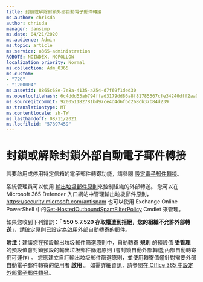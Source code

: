```yaml
---
title: 封鎖或解除封鎖外部自動電子郵件轉接
ms.author: chrisda
author: chrisda
manager: dansimp
ms.date: 04/21/2020
ms.audience: Admin
ms.topic: article
ms.service: o365-administration
ROBOTS: NOINDEX, NOFOLLOW
localization_priority: Normal
ms.collection: Adm_O365
ms.custom:
- "726"
- "1200004"
ms.assetid: 8865c68e-7e8a-4135-a254-d7f69f1ded30
ms.openlocfilehash: 6c4ddd53ab794ffad3179dd86a8f81785567cfe34240dff2aa0a1df11094883d
ms.sourcegitcommit: 920051182781bd97ce4d4d6fbd268cb37b84d239
ms.translationtype: MT
ms.contentlocale: zh-TW
ms.lasthandoff: 08/11/2021
ms.locfileid: "57897459"
---
```

# <a name="block-or-unblock-eternal-automatic-email-forwarding"></a>封鎖或解除封鎖外部自動電子郵件轉接

若要啟用或停用特定信箱的電子郵件轉寄功能，請參閱 [設定電子郵件轉接](https://docs.microsoft.com/microsoft-365/admin/email/configure-email-forwarding)。

系統管理員可以使用 [輸出垃圾郵件原則](https://docs.microsoft.com/microsoft-365/security/office-365-security/configure-the-outbound-spam-policy)來控制組織的外部轉送。 您可以在 Microsoft 365 Defender 入口網站中管理輸出垃圾郵件原則， <https://security.microsoft.com/antispam> 也可以使用 Exchange Online PowerShell 中的[Get-HostedOutboundSpamFilterPolicy](https://docs.microsoft.com/powershell/module/exchange/get-hostedoutboundspamfilterpolicy) Cmdlet 來管理。

如果您收到下列錯誤：「 **550 5.7.520 存取權遭到拒絕，您的組織不允許外部轉送**」，請確定原則已設定為啟用外部自動轉寄的郵件。

**附注**：建議您在預設輸出垃圾郵件篩選原則中，自動轉寄 **規則** 的預設值 **受管理** 的預設值會封鎖預設的輸出垃圾郵件篩選原則 (會封鎖自動外部轉送;內部自動轉寄仍可運作) 。 您應建立自訂輸出垃圾郵件篩選原則，並使用轉寄值僅針對需要外部自動電子郵件轉寄的使用者 **啟用** 。 如需詳細資訊，請參閱[在 Office 365 中設定外部電子郵件轉發](https://docs.microsoft.com/microsoft-365/security/office-365-security/external-email-forwarding)。
